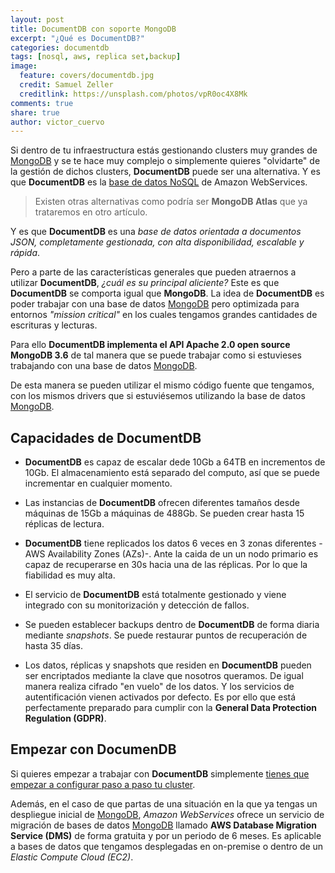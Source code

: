 ```yaml
---
layout: post
title: DocumentDB con soporte MongoDB
excerpt: "¿Qué es DocumentDB?"
categories: documentdb
tags: [nosql, aws, replica set,backup]
image:
  feature: covers/documentdb.jpg
  credit: Samuel Zeller
  creditlink: https://unsplash.com/photos/vpR0oc4X8Mk
comments: true
share: true
author: victor_cuervo
---
```


Si dentro de tu infraestructura estás gestionando clusters muy grandes de [MongoDB][MongoDB] y se te hace muy complejo o simplemente quieres "olvidarte" de la gestión de dichos clusters, **DocumentDB** puede ser una alternativa. Y es que **DocumentDB** es la [base de datos NoSQL][NoSQL] de Amazon WebServices.

> Existen otras alternativas como podría ser **MongoDB Atlas** que ya trataremos en otro artículo.

Y es que **DocumentDB** es una *base de datos orientada a documentos JSON, completamente gestionada, con alta disponibilidad, escalable y rápida*.

Pero a parte de las características generales que pueden atraernos a utilizar **DocumentDB**, *¿cuál es su principal aliciente?* Este es que **DocumentDB** se comporta igual que **MongoDB**. La idea de **DocumentDB** es poder trabajar con una base de datos [MongoDB][MongoDB] pero optimizada para entornos *"mission critical"* en los cuales tengamos grandes cantidades de escrituras y lecturas.

Para ello **DocumentDB implementa el API Apache 2.0 open source MongoDB 3.6** de tal manera que se puede trabajar como si estuvieses trabajando con una base de datos [MongoDB][MongoDB].

De esta manera se pueden utilizar el mismo código fuente que tengamos, con los mismos drivers que si estuviésemos utilizando la base de datos [MongoDB][MongoDB].

## Capacidades de DocumentDB

* **DocumentDB** es capaz de escalar dede 10Gb a 64TB en incrementos de 10Gb. El almacenamiento está separado del computo, así que se puede incrementar en cualquier momento.

* Las instancias de **DocumentDB** ofrecen diferentes tamaños desde máquinas de 15Gb a máquinas de 488Gb. Se pueden crear hasta 15 réplicas de lectura.

* **DocumentDB** tiene replicados los datos 6 veces en 3 zonas diferentes -AWS Availability Zones (AZs)-. Ante la caida de un un nodo primario es capaz de recuperarse en 30s hacia una de las réplicas. Por lo que la fiabilidad es muy alta.

* El servicio de **DocumentDB** está totalmente gestionado y viene integrado con su monitorización y detección de fallos.

* Se pueden establecer backups dentro de **DocumentDB** de forma diaria mediante *snapshots*. Se puede restaurar puntos de recuperación de hasta 35 días.

* Los datos, réplicas y snapshots que residen en **DocumentDB** pueden ser encriptados mediante la clave que nosotros queramos. De igual manera realiza cifrado "en vuelo" de los datos. Y los servicios de autentificación vienen activados por defecto. Es por ello que está perfectamente preparado para cumplir con la **General Data Protection Regulation (GDPR)**.

## Empezar con DocumenDB

Si quieres empezar a trabajar con **DocumentDB** simplemente [tienes que empezar a configurar paso a paso tu cluster][AWSDocumentDB].

Además, en el caso de que partas de una situación en la que ya tengas un despliegue inicial de [MongoDB][MongoDB], *Amazon WebServices* ofrece un servicio de migración de bases de datos [MongoDB][MongoDB] llamado **AWS Database Migration Service (DMS)** de forma gratuita y por un periodo de 6 meses. Es aplicable a bases de datos que tengamos desplegadas en on-premise o dentro de un *Elastic Compute Cloud (EC2)*.

[MongoDB]: {{site.url}}/mongodb/
[NoSQL]: {{site.url}}/nosql/
[AWSDocumentDB]: https://aws.amazon.com/documentdb/
